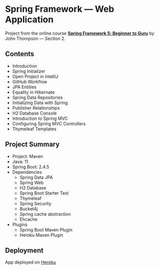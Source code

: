# Spring Framework — Web Application

Project from the online course [**Spring Framework 5: Beginner to Guru**](https://www.udemy.com/course/spring-framework-5-beginner-to-guru/) by John Thompson — Section 2.

## Contents

- Introduction
- Spring Initializer
- Open Project in IntelliJ
- GitHub Workflow
- JPA Entities
- Equality in Hibernate
- Spring Data Repositories
- Initializing Data with Spring
- Publisher Relationships
- H2 Database Console
- Introduction to Spring MVC
- Configuring Spring MVC Controllers
- Thymeleaf Templates

## Project Summary

- Project: Maven
- Java: 11
- Spring Boot: 2.4.5
- Dependencies
  - Spring Data JPA
  - Spring Web
  - H2 Database
  - Spring Boot Starter Test
  - Thymeleaf
  - Spring Security
  - Bucket4j
  - Spring cache abstraction
  - Ehcache
- Plugins
  - Spring Boot Maven Plugin
  - Heroku Maven Plugin

## Deployment

App deployed on [Heroku](https://ancient-shelf-03031.herokuapp.com/)
